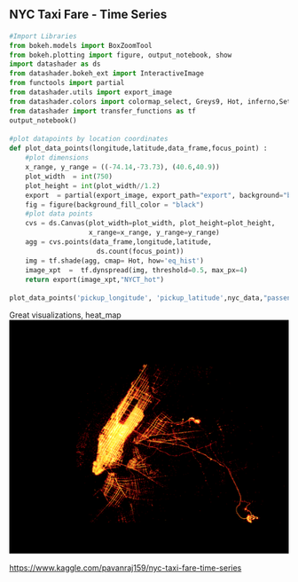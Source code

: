 ## NYC Taxi Fare - Time Series
```python
#Import Libraries
from bokeh.models import BoxZoomTool
from bokeh.plotting import figure, output_notebook, show
import datashader as ds
from datashader.bokeh_ext import InteractiveImage
from functools import partial
from datashader.utils import export_image
from datashader.colors import colormap_select, Greys9, Hot, inferno,Set1
from datashader import transfer_functions as tf
output_notebook()

#plot datapoints by location coordinates
def plot_data_points(longitude,latitude,data_frame,focus_point) :
    #plot dimensions
    x_range, y_range = ((-74.14,-73.73), (40.6,40.9))
    plot_width  = int(750)
    plot_height = int(plot_width//1.2)
    export  = partial(export_image, export_path="export", background="black")
    fig = figure(background_fill_color = "black")    
    #plot data points
    cvs = ds.Canvas(plot_width=plot_width, plot_height=plot_height,
                    x_range=x_range, y_range=y_range)
    agg = cvs.points(data_frame,longitude,latitude,
                      ds.count(focus_point))
    img = tf.shade(agg, cmap= Hot, how='eq_hist')
    image_xpt  =  tf.dynspread(img, threshold=0.5, max_px=4)
    return export(image_xpt,"NYCT_hot")

plot_data_points('pickup_longitude', 'pickup_latitude',nyc_data,"passenger_count")
```
Great visualizations, heat_map
![Alt_Text](https://github.com/qixuanHou/dataScienceBlogNote/blob/master/img/nyc_heatmap.png)

https://www.kaggle.com/pavanraj159/nyc-taxi-fare-time-series
